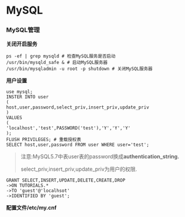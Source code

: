# MySQL

### **MySQL管理**

**关闭开启服务**

```
ps -ef | grep mysqld # 检查MySQL服务是否启动
/usr/bin/mysqld_safe & # 启动MySQL服务器
/usr/bin/mysqladmin -u root -p shutdown # 关闭MySQL服务器
```

**用户设置**

```
use mysql;
INSTER INTO user
(
host,user,password,select_priv,insert_priv,update_priv
)
VALUES
(
'localhost','test',PASSWORD('test'),'Y','Y','Y'
);
FLUSH PRIVILEGES; # 重载授权表
SELECT host,user,password FROM user WHERE user='test';
```

> 注意:MySQL5.7中表user表的password换成**authentication\_string.**
> 
>  select\_priv,insert\_priv,update\_priv为用户的权限.

```
GRANT SELECT,INSERT,UPDATE,DELETE,CREATE,DROP
->ON TUTORIALS.*
->TO 'guest'@'localhsot'
->IDENTIFIED BY 'guest';
```

**配置文件\/etc\/my.cnf**



